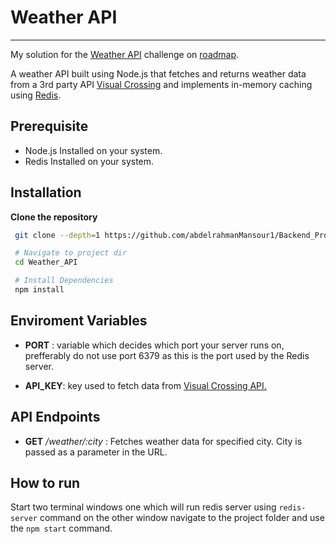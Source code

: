 # Weather API

---

My solution for the [Weather API](https://roadmap.sh/projects/weather-api-wrapper-service) challenge on [roadmap](https://roadmap.sh/).

A weather API built using Node.js that fetches and returns weather data from a 3rd party API [Visual Crossing](https://www.visualcrossing.com/weather-api/) and implements in-memory caching using [Redis](https://redis.io/).

## Prerequisite

- Node.js Installed on your system.
- Redis Installed on your system.

## Installation

**Clone the repository**

```bash
 git clone --depth=1 https://github.com/abdelrahmanMansour1/Backend_Projects

 # Navigate to project dir
 cd Weather_API

 # Install Dependencies
 npm install
```

## Enviroment Variables

- **PORT** : variable which decides which port your server runs on, prefferably do not use port 6379 as this is the port used by the Redis server.

- **API_KEY**: key used to fetch data from [Visual Crossing API.](https://www.visualcrossing.com/weather-api/)

## API Endpoints

- **GET** _/weather/:city_ : Fetches weather data for specified city. City is passed as a parameter in the URL.

## How to run

Start two terminal windows one which will run redis server using `redis-server` command on the other window navigate to the project folder and use the `npm start` command.
